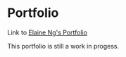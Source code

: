 # Portfolio
Link to [Elaine Ng's Portfolio](https://elaineng94.github.io/ "link to Elaine Ng's Portfolio")

This portfolio is still a work in progess.
